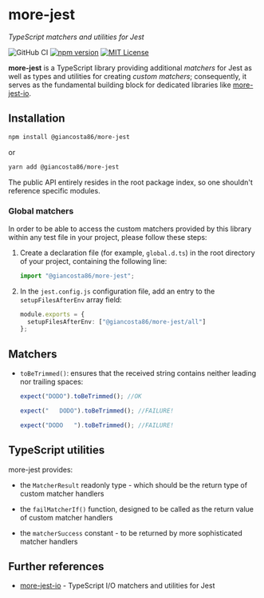 # more-jest

_TypeScript matchers and utilities for Jest_

![GitHub CI](https://github.com/giancosta86/more-jest/actions/workflows/publish-to-npm.yml/badge.svg)
[![npm version](https://badge.fury.io/js/@giancosta86%2Fmore-jest.svg)](https://badge.fury.io/js/@giancosta86%2Fmore-jest)
[![MIT License](https://img.shields.io/badge/license-MIT-blue.svg?style=flat)](/LICENSE)

**more-jest** is a TypeScript library providing additional _matchers_ for Jest as well as types and utilities for creating _custom matchers_; consequently, it serves as the fundamental building block for dedicated libraries like [more-jest-io](https://github.com/giancosta86/more-jest-io).

## Installation

```bash
npm install @giancosta86/more-jest
```

or

```bash
yarn add @giancosta86/more-jest
```

The public API entirely resides in the root package index, so one shouldn't reference specific modules.

### Global matchers

In order to be able to access the custom matchers provided by this library within any test file in your project, please follow these steps:

1. Create a declaration file (for example, `global.d.ts`) in the root directory of your project, containing the following line:

   ```typescript
   import "@giancosta86/more-jest";
   ```

1. In the `jest.config.js` configuration file, add an entry to the `setupFilesAfterEnv` array field:

   ```typescript
   module.exports = {
     setupFilesAfterEnv: ["@giancosta86/more-jest/all"]
   };
   ```

## Matchers

- `toBeTrimmed()`: ensures that the received string contains neither leading nor trailing spaces:

  ```typescript
  expect("DODO").toBeTrimmed(); //OK

  expect("   DODO").toBeTrimmed(); //FAILURE!

  expect("DODO   ").toBeTrimmed(); //FAILURE!
  ```

## TypeScript utilities

more-jest provides:

- the `MatcherResult` readonly type - which should be the return type of custom matcher handlers

- the `failMatcherIf()` function, designed to be called as the return value of custom matcher handlers

- the `matcherSuccess` constant - to be returned by more sophisticated matcher handlers

## Further references

- [more-jest-io](https://github.com/giancosta86/more-jest-io) - TypeScript I/O matchers and utilities for Jest
